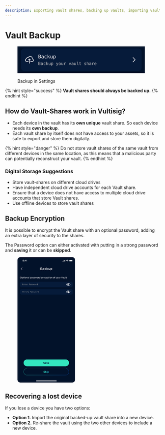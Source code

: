 ```yaml
---
description: Exporting vault shares, backing up vaults, importing vault shares.
---
```


# Vault Backup

<figure><img src="../../.gitbook/assets/image.png" alt=""><figcaption><p>Backup in Settings</p></figcaption></figure>

{% hint style="success" %}
**Vault shares should always be backed up.**&#x20;
{% endhint %}

## How do Vault-Shares work in Vultisig?

* Each device in the vault has its **own unique** vault share. So each device needs its **own backup**.
* Each vault share by itself does not have access to your assets, so it is safe to export and store them digitally.

{% hint style="danger" %}
Do not store vault shares of the same vault from different devices in the same location, as this means that a malicious party can potentially reconstruct your vault.
{% endhint %}

### Digital Storage Suggestions

* Store vault-shares on different cloud drives
* Have independent cloud drive accounts for each Vault share.
* Ensure that a device does not have access to multiple cloud drive accounts that store Vault shares.
* Use offline devices to store vault shares

## Backup Encryption

It is possible to encrypt the Vault share with an optional password, adding an extra layer of security to the shares.

The Password option can either activated with putting in a strong password and **saving** it or can be **skipped**.

<figure><img src="../../.gitbook/assets/Enrypt Backup.png" alt="" width="188"><figcaption></figcaption></figure>

## **Recovering a lost device**

If you lose a device you have two options:

* **Option 1.** Import the original backed-up vault share into a new device.
* **Option 2.** Re-share the vault using the two other devices to include a new device.
